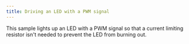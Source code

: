 ```yaml
---
title: Driving an LED with a PWM signal
---
```


This sample lights up an LED with a PWM signal so that a current limiting resistor isn't needed to prevent the LED from burning out.

